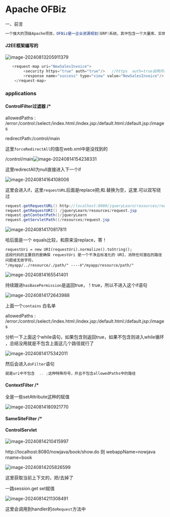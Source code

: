 # Apache OFBiz

一、前言

```java
一个强大的顶级Apache项目，OFBiz是一企业资源规划(ERP)系统，其中包含一个大量库、实体、服务和功能。
```



#### J2EE框架编写的

![image-20240813205911379](X:\github\cxkjy.github.io\cxkjy.github.io\img\final\image-20240813205911379.png)

```java
   <request-map uri="NewSalesInvoice">
        <security https="true" auth="true"/>   //https  auth=true说明开启鉴权
        <response name="success" type="view" value="NewSalesInvoice"/>  //映射的视图名字
    </request-map>
```

### applications

#### ControlFilter过滤器  /*

allowedPaths  :  /error:/control:/select:/index.html:/index.jsp:/default.html:/default.jsp:/images

redirectPath:/control/main

这里`forceRedirectAll`的值在web.xml中是没找到的

 /control/main![image-20240814154238331](X:\github\cxkjy.github.io\cxkjy.github.io\img\final\image-20240814154238331.png)

这里redirectAll为null直接进入下一个if

![image-20240814164108006](X:\github\cxkjy.github.io\cxkjy.github.io\img\final\image-20240814164108006.png)

这里会进入if，这里`requestURL`后面是replace把;和.替换为空，这里.可以双写绕过

```java
request.getRequestURL() http://localhost:8080/jqueryLearn/resources/request.jsp 
request.getRequestURI() /jqueryLearn/resources/request.jsp
request.getContextPath()/jqueryLearn 
request.getServletPath()/resources/request.jsp 
```



![image-20240814170817811](X:\github\cxkjy.github.io\cxkjy.github.io\img\final\image-20240814170817811.png)

哈后面是一个 equals比较，和原来没replace，寄！

```
requestUri = new URI(requestUri).normalize().toString();
这段代码的主要目的是确保 requestUri 是一个干净且标准化的 URI，消除任何潜在的路径问题或无效字符。
"/myapp/../resource/./path/" ----》"/myapp/resource/path/"
```

![image-20240814165541401](X:\github\cxkjy.github.io\cxkjy.github.io\img\final\image-20240814165541401.png)

持续跟进`hasBasePermission`是返回true，！true，所以不进入这个if语句

![image-20240814172643988](X:\github\cxkjy.github.io\cxkjy.github.io\img\final\image-20240814172643988.png)

上面一个`contains` 白名单

allowedPaths  :  /error:/control:/select:/index.html:/index.jsp:/default.html:/default.jsp:/images

分析一下上面这个while语句，如果包含则返回true，如果不包含则进入while循环  ，总结没用就是不包含上面这几个路径就行了

![image-20240814175342011](X:\github\cxkjy.github.io\cxkjy.github.io\img\final\image-20240814175342011.png)

然后会进入`doFilter`语句

```java
就是uri中不包含  .. ;这种特殊符号，并且不包含allowedPaths中的路径
```





#### ContextFilter /* 

全是一些setAttribute这种的赋值

![image-20240814180921770](X:\github\cxkjy.github.io\cxkjy.github.io\img\final\image-20240814180921770.png)

#### SameSiteFilter /*



#### ControlServlet

![image-20240814210415997](X:\github\cxkjy.github.io\cxkjy.github.io\img\final\image-20240814210415997.png)

http://localhost:8080/nowjava/book/show.do
则 webappName=nowjava
  rname=book

![image-20240814205826599](X:\github\cxkjy.github.io\cxkjy.github.io\img\final\image-20240814205826599.png)

这里获取当前上下文的，把/去掉了

一路session.get  set赋值

![image-20240814211308491](X:\github\cxkjy.github.io\cxkjy.github.io\img\final\image-20240814211308491.png)

这里会调用到handler的`doRequest`方法中
